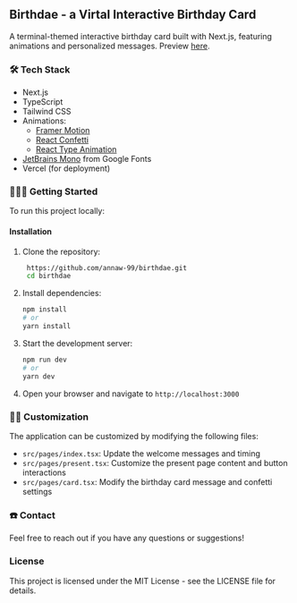 ## Birthdae - a Virtal Interactive Birthday Card

A terminal-themed interactive birthday card built with Next.js, featuring animations and personalized messages. Preview [here](https://birthdae.vercel.app/).

### 🛠️ Tech Stack

- Next.js
- TypeScript
- Tailwind CSS
- Animations: 
  - [Framer Motion](https://www.framer.com/motion/)
  - [React Confetti](https://www.npmjs.com/package/react-confetti)
  - [React Type Animation](https://www.npmjs.com/package/react-type-animation)
- [JetBrains Mono](https://www.jetbrains.com/lp/mono/) from Google Fonts
- Vercel (for deployment)

### 👩🏻‍💻 Getting Started
To run this project locally:

#### Installation

1. Clone the repository:
   ```bash
    https://github.com/annaw-99/birthdae.git
    cd birthdae
   ```

2. Install dependencies:
   ```bash
   npm install
   # or
   yarn install
   ```

3. Start the development server:
   ```bash
   npm run dev
   # or
   yarn dev
   ```

4. Open your browser and navigate to `http://localhost:3000`

### ✍🏻 Customization

The application can be customized by modifying the following files:

- `src/pages/index.tsx`: Update the welcome messages and timing
- `src/pages/present.tsx`: Customize the present page content and button interactions
- `src/pages/card.tsx`: Modify the birthday card message and confetti settings

### ☎️ Contact
Feel free to reach out if you have any questions or suggestions!

### License
This project is licensed under the MIT License - see the LICENSE file for details.
